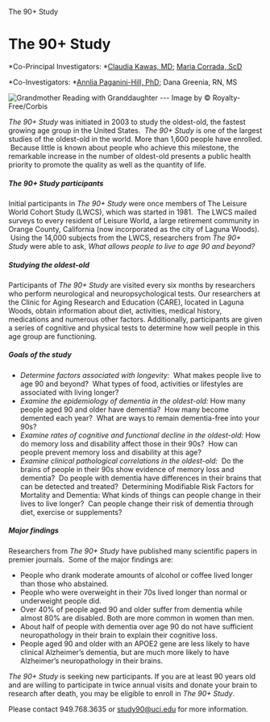 The 90+ Study

# The 90+ Study

*Co-Principal Investigators: *[Claudia Kawas, MD](http://www.faculty.uci.edu/profile.cfm?faculty_id=4890); [Maria Corrada, ScD](http://www.faculty.uci.edu/profile.cfm?faculty_id=5557)

*Co-Investigators: *[Annlia Paganini-Hill, PhD](http://faculty.sites.uci.edu/apaganin/); Dana Greenia, RN, MS

![Grandmother Reading with Granddaughter --- Image by © Royalty-Free/Corbis](../_resources/8d357349020a0f2ad9219758e513e839.jpg)

*The 90+ Study* was initiated in 2003 to study the oldest-old, the fastest growing age group in the United States.  *The* *90+ Study* is one of the largest studies of the oldest-old in the world. More than 1,600 people have enrolled.  Because little is known about people who achieve this milestone, the remarkable increase in the number of oldest-old presents a public health priority to promote the quality as well as the quantity of life.

##### The 90+ Study participants

Initial participants in *The* *90+ Study* were once members of The Leisure World Cohort Study (LWCS), which was started in 1981.  The LWCS mailed surveys to every resident of Leisure World, a large retirement community in Orange County, California (now incorporated as the city of Laguna Woods).  Using the 14,000 subjects from the LWCS, researchers from *The* *90+ Study* were able to ask, *What allows people to live to age 90 and beyond?*

##### Studying the oldest-old

Participants of *The 90+ Study* are visited every six months by researchers who perform neurological and neuropsychological tests. Our researchers at the Clinic for Aging Research and Education (CARE), located in Laguna Woods, obtain information about diet, activities, medical history, medications and numerous other factors. Additionally, participants are given a series of cognitive and physical tests to determine how well people in this age group are functioning.

##### Goals of the study

- *Determine factors associated with longevity:*  What makes people live to age 90 and beyond?  What types of food, activities or lifestyles are associated with living longer?
- *Examine the epidemiology of dementia in the oldest-old:* How many people aged 90 and older have dementia?  How many become demented each year?  What are ways to remain dementia-free into your 90s?
- *Examine rates of cognitive and functional decline in the oldest-old:* How do memory loss and disability affect those in their 90s?  How can people prevent memory loss and disability at this age?
- *Examine clinical pathological correlations in the oldest-old:*  Do the brains of people in their 90s show evidence of memory loss and dementia?  Do people with dementia have differences in their brains that can be detected and treated?  Determining Modifiable Risk Factors for Mortality and Dementia: What kinds of things can people change in their lives to live longer?  Can people change their risk of dementia through diet, exercise or supplements?

##### Major findings

Researchers from *The 90+ Study* have published many scientific papers in premier journals.  Some of the major findings are:

- People who drank moderate amounts of alcohol or coffee lived longer than those who abstained.
- People who were overweight in their 70s lived longer than normal or underweight people did.
- Over 40% of people aged 90 and older suffer from dementia while almost 80% are disabled. Both are more common in women than men.
- About half of people with dementia over age 90 do not have sufficient neuropathology in their brain to explain their cognitive loss.
- People aged 90 and older with an APOE2 gene are less likely to have clinical Alzheimer’s dementia, but are much more likely to have Alzheimer’s neuropathology in their brains.

*The 90+ Study* is seeking new participants. If you are at least 90 years old and are willing to participate in twice annual visits and donate your brain to research after death, you may be eligible to enroll in *The 90+ Study*.

Please contact 949.768.3635 or [study90@uci.edu](http://www.mind.uci.edu/research-studies/90plus-study/mailto:study90@uci.edu) for more information.